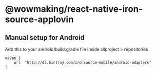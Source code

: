 # @wowmaking/react-native-iron-source-applovin

## Manual setup for Android
Add this to your android/build.gradle file inside allproject > repositories

```
maven {
    url  "http://dl.bintray.com/ironsource-mobile/android-adapters"
}
```

